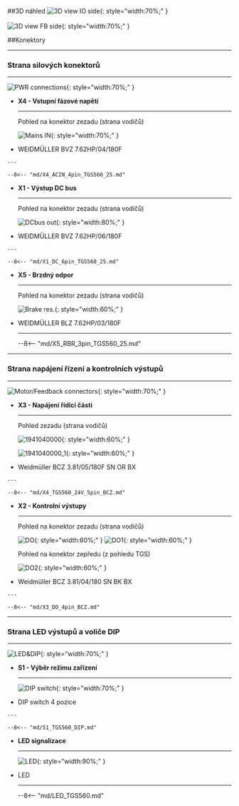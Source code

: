 ##3D náhled
![3D view IO side](../img/IOside.svg){: style="width:70%;" }
<br>
<br>
![3D view FB side](../img/MotSide.svg){: style="width:70%;" }

##Konektory
___
### Strana silových konektorů
___

![PWR connections](../../../../source/img/TGS-560-25_50_PWRconns.webp){: style="width:70%;" }


<div class="grid cards" markdown>

-   **X4 - Vstupní fázové napětí**

    ---
	
	Pohled na konektor zezadu (strana vodičů)
	
	![Mains IN](../../../../source/img/1930070000.webp){: style="width:70%;" }

-    WEIDMÜLLER BVZ 7.62HP/04/180F

	---
	
	--8<-- "md/X4_ACIN_4pin_TGS560_25.md"
	
-   **X1 - Výstup DC bus**

    ---
	
	Pohled na konektor zezadu (strana vodičů)
	
	![DCbus out](../../../../source/img/1930090000.webp){: style="width:80%;" }

-    WEIDMÜLLER BVZ 7.62HP/06/180F

	---
	
	--8<-- "md/X1_DC_6pin_TGS560_25.md"
	
	
-   **X5 - Brzdný odpor**

    ---
		
	Pohled na konektor zezadu (strana vodičů)
	
	![Brake res.](../../../../source/img/1095690000.webp){: style="width:60%;" }

-   WEIDMÜLLER BLZ 7.62HP/03/180F

	---
	
	--8<-- "md/X5_RBR_3pin_TGS560_25.md"

</div>
  
___
### Strana napájení řízení a kontrolních výstupů
___

![Motor/Feedback connectors](../../../../source/img/TGS-560-25_50_24Vside.webp){: style="width:70%;" }

<div class="grid cards" markdown>

-   **X3 - Napájení řídicí části**

    ---
	Pohled zezadu (strana vodičů)   
	
	![1941040000](../../../../source/img/1941040000.webp){: style="width:60%;" }   
	
	![1941040000_1](../../../../source/img/1941040000_1.webp){: style="width:60%;" }	

-    Weidmüller BCZ 3.81/05/180F SN OR BX

	---

	--8<-- "md/X4_TGS560_24V_5pin_BCZ.md"

-   **X2 - Kontrolní výstupy**

    ---
		
	Pohled na konektor zezadu (strana vodičů)
	
	![DO](../../../../source/img/1792970000_1.webp){: style="width:60%;" }
	![DO1](../../../../source/img/1792970000_2.webp){: style="width:60%;" }
		
	Pohled na konektor zepředu (z pohledu TGS)
	
	![DO2](../../../../source/img/1792970000_3.webp){: style="width:60%;" }
	
-    Weidmüller BCZ 3.81/04/180 SN BK BX

    ---

	--8<-- "md/X3_DO_4pin_BCZ.md"
	
</div>

___
### Strana LED výstupů a voliče DIP
___

![LED&DIP](../../../../source/img/TGS-560-25_50_DIPside.webp){: style="width:70%;" }

<div class="grid cards" markdown>

-   **S1 - Výběr režimu zařízení**

    ---
	
	![DIP switch](../../../../source/img/DS03-254-04BE.webp){: style="width:70%;" }

-    DIP switch 4 pozice

    ---

	--8<-- "md/S1_TGS560_DIP.md"

-   **LED signalizace**

    ---
	
	![LED](../img/LED.webp){: style="width:90%;" }

-   LED 

    ---

	--8<-- "md/LED_TGS560.md"
	
</div>


